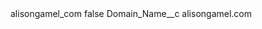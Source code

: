 <?xml version="1.0" encoding="UTF-8"?>
<CustomMetadata xmlns="http://soap.sforce.com/2006/04/metadata" xmlns:xsi="http://www.w3.org/2001/XMLSchema-instance" xmlns:xsd="http://www.w3.org/2001/XMLSchema">
    <label>alisongamel_com</label>
    <protected>false</protected>
    <values>
        <field>Domain_Name__c</field>
        <value xsi:type="xsd:string">alisongamel.com</value>
    </values>
</CustomMetadata>

